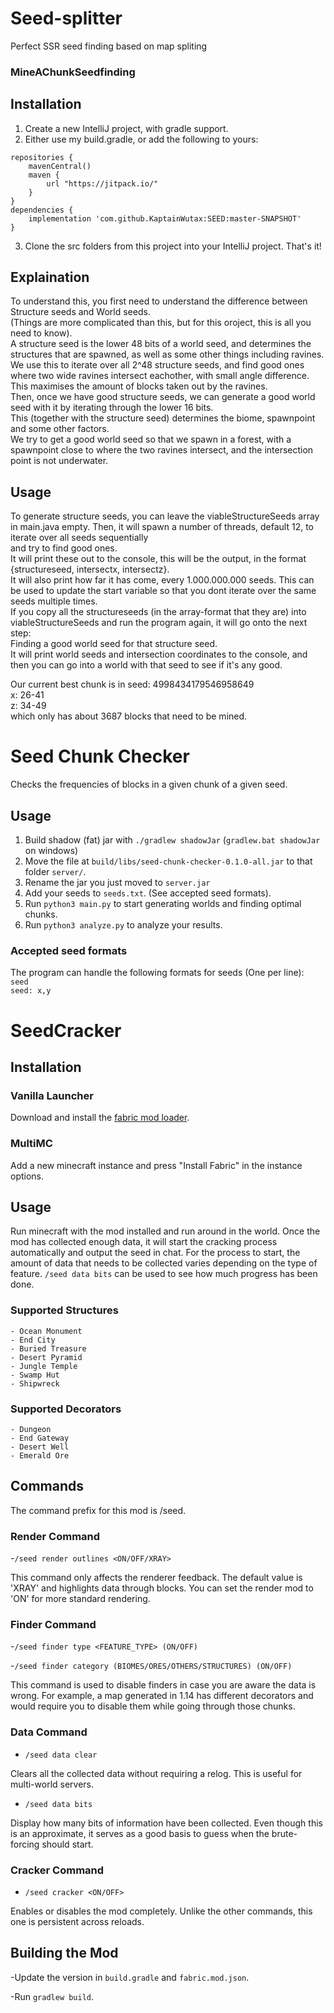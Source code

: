 # Seed-splitter
Perfect SSR seed finding based on map spliting

### MineAChunkSeedfinding

## Installation
1. Create a new IntelliJ project, with gradle support. 
2. Either use my build.gradle, or add the following to yours: 
```
repositories {
    mavenCentral()
    maven {
        url "https://jitpack.io/"
    }
}
dependencies {
    implementation 'com.github.KaptainWutax:SEED:master-SNAPSHOT'
}
```
3. Clone the src folders from this project into your IntelliJ project.
That's it! 

## Explaination
To understand this, you first need to understand the difference between Structure seeds and World seeds.\
(Things are more complicated than this, but for this oroject, this is all you need to know).\
A structure seed is the lower 48 bits of a world seed, and determines the structures that are spawned, as well as some other things including ravines.\
We use this to iterate over all 2^48 structure seeds, and find good ones where two wide ravines intersect eachother, with small angle difference.\
This maximises the amount of blocks taken out by the ravines.\
Then, once we have good structure seeds, we can generate a good world seed with it by iterating through the lower 16 bits.\
This (together with the structure seed) determines the biome, spawnpoint and some other factors.\
We try to get a good world seed so that we spawn in a forest, with a spawnpoint close to where the two ravines intersect, and the intersection point is not underwater.

## Usage
To generate structure seeds, you can leave the viableStructureSeeds array in main.java empty. Then, it will spawn a number of threads, default 12, to iterate over all seeds sequentially\
and try to find good ones. \
It will print these out to the console, this will be the output, in the format {structureseed, intersectx, intersectz}.\
It will also print how far it has come, every 1.000.000.000 seeds. This can be used to update the start variable so that you dont iterate over the same seeds multiple times.\
If you copy all the structureseeds (in the array-format that they are) into viableStructureSeeds and run the program again, it will go onto the next step:\
Finding a good world seed for that structure seed.\
It will print world seeds and intersection coordinates to the console, and then you can go into a world with that seed to see if it's any good.


Our current best chunk is in seed: 4998434179546958649\
x: 26-41\
z: 34-49\
which only has about 3687 blocks that need to be mined.

# Seed Chunk Checker

Checks the frequencies of blocks in a given chunk of a given seed.

## Usage
1. Build shadow (fat) jar with `./gradlew shadowJar` (`gradlew.bat shadowJar` on windows)
2. Move the file at `build/libs/seed-chunk-checker-0.1.0-all.jar` to that folder `server/`.
3. Rename the jar you just moved to `server.jar`
5. Add your seeds to `seeds.txt`. (See accepted seed formats).
6. Run `python3 main.py` to start generating worlds and finding optimal chunks.
7. Run `python3 analyze.py` to analyze your results.

### Accepted seed formats
The program can handle the following formats for seeds (One per line):  
`seed`  
`seed: x,y`  

# SeedCracker
## Installation

 ### Vanilla Launcher

  Download and install the [fabric mod loader](https://fabricmc.net/use/).

 ### MultiMC

  Add a new minecraft instance and press "Install Fabric" in the instance options.

## Usage

  Run minecraft with the mod installed and run around in the world. Once the mod has collected enough data, it will start the cracking process automatically and output the seed in chat. For the process to start, the amount of data that needs to be collected varies depending on the type of feature. `/seed data bits` can be used to see how much progress has been done. 
  
  ### Supported Structures
    - Ocean Monument
    - End City
    - Buried Treasure
    - Desert Pyramid
    - Jungle Temple
    - Swamp Hut
    - Shipwreck
  
  ### Supported Decorators
    - Dungeon
    - End Gateway
    - Desert Well
    - Emerald Ore

## Commands

  The command prefix for this mod is /seed.
  
  ### Render Command  
  -`/seed render outlines <ON/OFF/XRAY>`
    
  This command only affects the renderer feedback. The default value is 'XRAY' and highlights data through blocks. You can set    the render mod to 'ON' for more standard rendering. 
  
  ### Finder Command
  -`/seed finder type <FEATURE_TYPE> (ON/OFF)`
  
  -`/seed finder category (BIOMES/ORES/OTHERS/STRUCTURES) (ON/OFF)`
  
  This command is used to disable finders in case you are aware the data is wrong. For example, a map generated in 1.14 has different decorators and would require you to disable them while going through those chunks.

  ### Data Command
  - `/seed data clear`
  
  Clears all the collected data without requiring a relog. This is useful for multi-world servers.
  
  - `/seed data bits`
  
  Display how many bits of information have been collected. Even though this is an approximate, it serves as a good basis to guess when the brute-forcing should start.
  
  ### Cracker Command
  - `/seed cracker <ON/OFF>`
 
  Enables or disables the mod completely. Unlike the other commands, this one is persistent across reloads.

## Building the Mod

-Update the version in `build.gradle` and `fabric.mod.json`.

-Run `gradlew build`.



